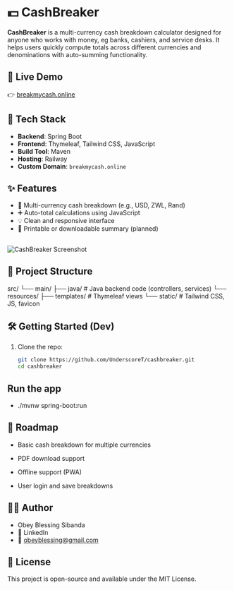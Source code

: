 # 💵 CashBreaker

**CashBreaker** is a multi-currency cash breakdown calculator designed for anyone who works with money, eg banks, cashiers, and service desks. It helps users quickly compute totals across different currencies and denominations with auto-summing functionality.

## 🚀 Live Demo

👉 [breakmycash.online](https://www.breakmycash.online)

## 🧰 Tech Stack

- **Backend**: Spring Boot
- **Frontend**: Thymeleaf, Tailwind CSS, JavaScript
- **Build Tool**: Maven
- **Hosting**: Railway
- **Custom Domain**: `breakmycash.online`

## ✨ Features

- 🏦 Multi-currency cash breakdown (e.g., USD, ZWL, Rand)
- ➕ Auto-total calculations using JavaScript
- 💡 Clean and responsive interface
- 📄 Printable or downloadable summary (planned)

## 

<!-- Replace with actual screenshot later -->
![CashBreaker Screenshot](https://your-screenshot-url-if-any)

## 📁 Project Structure

src/
└── main/
├── java/ # Java backend code (controllers, services)
└── resources/
├── templates/ # Thymeleaf views
└── static/ # Tailwind CSS, JS, favicon

## 🛠️ Getting Started (Dev)

1. Clone the repo:
   ```bash
   git clone https://github.com/UnderscoreT/cashbreaker.git
   cd cashbreaker
   
## Run the app
- ./mvnw spring-boot:run

## 📌 Roadmap
- Basic cash breakdown for multiple currencies

- PDF download support

- Offline support (PWA)

- User login and save breakdowns

## 🙋‍♂️ Author
- Obey Blessing Sibanda
-  🔗 LinkedIn
-  📧 obeyblessing@gmail.com

## 📄 License
This project is open-source and available under the MIT License.





